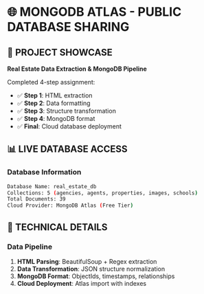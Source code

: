 # 🌐 MONGODB ATLAS - PUBLIC DATABASE SHARING

## 🎯 PROJECT SHOWCASE

**Real Estate Data Extraction & MongoDB Pipeline**

Completed 4-step assignment:

- ✅ **Step 1**: HTML extraction
- ✅ **Step 2**: Data formatting
- ✅ **Step 3**: Structure transformation
- ✅ **Step 4**: MongoDB format
- ✅ **Final**: Cloud database deployment

## 📊 LIVE DATABASE ACCESS

### Database Information

```bash
Database Name: real_estate_db
Collections: 5 (agencies, agents, properties, images, schools)
Total Documents: 39
Cloud Provider: MongoDB Atlas (Free Tier)
```

## 🔧 TECHNICAL DETAILS

### Data Pipeline

1. **HTML Parsing**: BeautifulSoup + Regex extraction
2. **Data Transformation**: JSON structure normalization
3. **MongoDB Format**: ObjectIds, timestamps, relationships
4. **Cloud Deployment**: Atlas import with indexes

```

```

